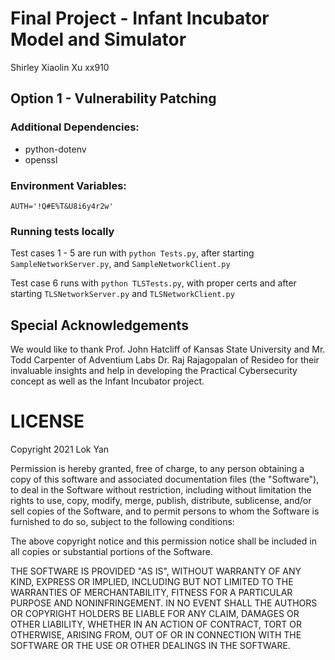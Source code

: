 # Final Project - Infant Incubator Model and Simulator

Shirley Xiaolin Xu
xx910

## Option 1 - Vulnerability Patching

### Additional Dependencies:

* python-dotenv
* openssl

### Environment Variables:

`AUTH='!Q#E%T&U8i6y4r2w'`

### Running tests locally

Test cases 1 - 5 are run with `python Tests.py`, after starting `SampleNetworkServer.py`, and `SampleNetworkClient.py`

Test case 6 runs with `python TLSTests.py`, with proper certs and after starting `TLSNetworkServer.py` and `TLSNetworkClient.py`


## Special Acknowledgements

We would like to thank Prof. John Hatcliff of Kansas State University and Mr. Todd Carpenter of Adventium Labs Dr. Raj Rajagopalan of Resideo for their invaluable insights and help in developing the Practical Cybersecurity concept as well as the Infant Incubator project.

# LICENSE

Copyright 2021 Lok Yan

Permission is hereby granted, free of charge, to any person obtaining a copy of this software and associated documentation files (the "Software"), to deal in the Software without restriction, including without limitation the rights to use, copy, modify, merge, publish, distribute, sublicense, and/or sell copies of the Software, and to permit persons to whom the Software is furnished to do so, subject to the following conditions:

The above copyright notice and this permission notice shall be included in all copies or substantial portions of the Software.

THE SOFTWARE IS PROVIDED "AS IS", WITHOUT WARRANTY OF ANY KIND, EXPRESS OR IMPLIED, INCLUDING BUT NOT LIMITED TO THE WARRANTIES OF MERCHANTABILITY, FITNESS FOR A PARTICULAR PURPOSE AND NONINFRINGEMENT. IN NO EVENT SHALL THE AUTHORS OR COPYRIGHT HOLDERS BE LIABLE FOR ANY CLAIM, DAMAGES OR OTHER LIABILITY, WHETHER IN AN ACTION OF CONTRACT, TORT OR OTHERWISE, ARISING FROM, OUT OF OR IN CONNECTION WITH THE SOFTWARE OR THE USE OR OTHER DEALINGS IN THE SOFTWARE.
